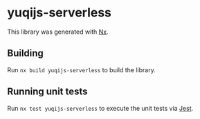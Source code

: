 # yuqijs-serverless

This library was generated with [Nx](https://nx.dev).

## Building

Run `nx build yuqijs-serverless` to build the library.

## Running unit tests

Run `nx test yuqijs-serverless` to execute the unit tests via [Jest](https://jestjs.io).
